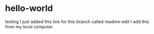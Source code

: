 # hello-world
testing
I just added this line for this branch called readme-edit
I add this from my local computer